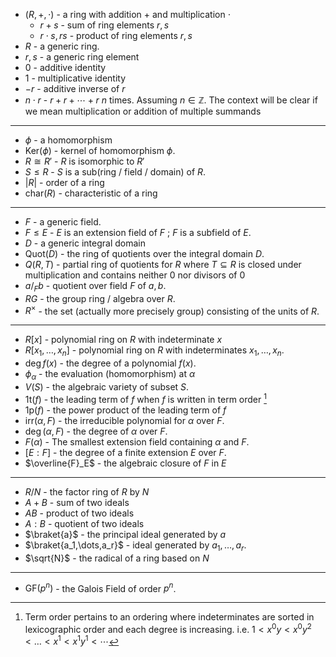 * $(R,+,\cdot)$ - a ring with addition $+$ and multiplication $\cdot$
	* $r+s$ - sum of ring elements $r,s$
	* $r\cdot s, rs$ - product of ring elements $r,s$ 
* $R$ - a generic ring.
* $r,s$ - a generic ring element 
* $0$ - additive identity
* $1$ - multiplicative identity
* $-r$ - additive inverse of $r$
* $n\cdot r$ - $r+r+\cdots +r$ $n$ times. Assuming $n\in \mathbb{Z}$. The context will be clear if we mean multiplication or addition of multiple summands
*****
* $\phi$ - a homomorphism
* $\text{Ker}(\phi)$ - kernel of homomorphism $\phi$. 
* $R\cong R'$ - $R$ is isomorphic to $R'$
* $S\le R$ - $S$ is a sub(ring / field / domain) of $R$. 
* $|R|$ - order of a ring
* $\text{char}(R)$ - characteristic of a ring
****
* $F$ - a generic field.
* $F\le E$ - $E$ is an extension field of $F$ ; $F$ is a subfield of $E$.
* $D$ - a generic integral domain
* $\text{Quot}(D)$ - the ring of quotients over the integral domain $D$.
* $Q(R,T)$ - partial ring of quotients for $R$ where $T\subseteq R$ is closed under multiplication and contains neither $0$ nor divisors of $0$
* $a/_F b$ - quotient over field $F$ of $a,b$. 
* $RG$ - the group ring / algebra over $R$.
* $R^\times$ - the set (actually more precisely group) consisting of the units of $R$.
*****
* $R[x]$ -  polynomial ring on $R$ with indeterminate $x$
* $R[x_1,\dots,x_n]$ - polynomial ring on $R$ with indeterminates $x_1,\dots,x_n$.
* $\deg f(x)$ - the degree of a polynomial $f(x)$.
* $\phi_\alpha$ - the evaluation (homomorphism) at $\alpha$
* $V(S)$ - the algebraic variety of subset $S$. 
* $\text{1t}(f)$ - the leading term of $f$ when $f$ is written in term order [^term_order]
* $\text{1p}(f)$ - the power product of the leading term of $f$
* $\text{irr}(\alpha, F)$ - the irreducible polynomial for $\alpha$ over $F$.
* $\deg(\alpha, F)$ - the degree of $\alpha$ over $F$. 
* $F(\alpha)$ - The smallest extension field containing $\alpha$ and $F$. 
* $[E:F]$ - the  degree of a finite extension $E$ over $F$. 
* $\overline{F}_E$ - the algebraic closure of $F$ in $E$

***
* $R/N$ - the factor ring of $R$ by $N$
* $A+B$ - sum of two ideals
* $AB$ - product of two ideals
* $A:B$ - quotient of two ideals
* $\braket{a}$ - the principal ideal generated by $a$
* $\braket{a_1,\dots,a_r}$ - ideal generated by $a_1,\dots,a_r$.
* $\sqrt{N}$ - the radical of a ring based on $N$
*****
* $\text{GF}(p^n)$ - the Galois Field of order $p^n$.

[^term_order]: Term order pertains to an ordering where indeterminates are sorted in lexicographic order and each degree is increasing. i.e. $1 < x^0 y < x^0 y^2 <\dots<x^1 < x^1y^1<\cdots$
